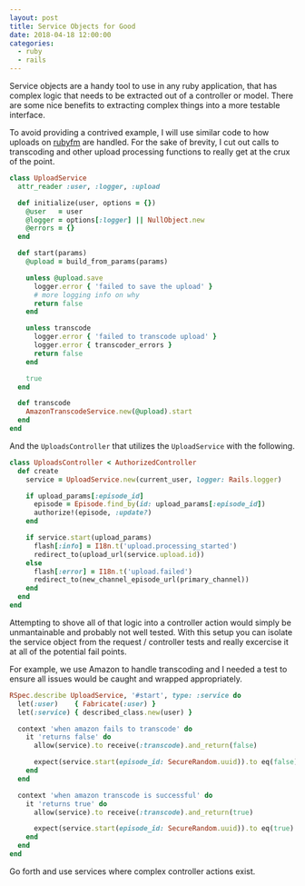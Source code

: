 ```yaml
---
layout: post
title: Service Objects for Good
date: 2018-04-18 12:00:00
categories:
  - ruby
  - rails
---
```


Service objects are a handy tool to use in any ruby application, that has
complex logic that needs to be extracted out of a controller or model. There are
some nice benefits to extracting complex things into a more testable interface.

To avoid providing a contrived example, I will use similar code to how uploads
on [rubyfm](https://ruby.fm) are handled. For the sake of brevity, I cut out
calls to transcoding and other upload processing functions to really get at the
crux of the point.

```ruby
class UploadService
  attr_reader :user, :logger, :upload

  def initialize(user, options = {})
    @user   = user
    @logger = options[:logger] || NullObject.new
    @errors = {}
  end

  def start(params)
    @upload = build_from_params(params)

    unless @upload.save
      logger.error { 'failed to save the upload' }
      # more logging info on why
      return false
    end

    unless transcode
      logger.error { 'failed to transcode upload' }
      logger.error { transcoder_errors }
      return false
    end

    true
  end

  def transcode
    AmazonTranscodeService.new(@upload).start
  end
end
```

And the `UploadsController` that utilizes the `UploadService` with the
following.

```ruby
class UploadsController < AuthorizedController
  def create
    service = UploadService.new(current_user, logger: Rails.logger)

    if upload_params[:episode_id]
      episode = Episode.find_by(id: upload_params[:episode_id])
      authorize!(episode, :update?)
    end

    if service.start(upload_params)
      flash[:info] = I18n.t('upload.processing_started')
      redirect_to(upload_url(service.upload.id))
    else
      flash[:error] = I18n.t('upload.failed')
      redirect_to(new_channel_episode_url(primary_channel))
    end
  end
end
```

Attempting to shove all of that logic into a controller action would simply be
unmantainable and probably not well tested. With this setup you can isolate the
service object from the request / controller tests and really excercise it at
all of the potential fail points.

For example, we use Amazon to handle transcoding and I needed a test to ensure
all issues would be caught and wrapped appropriately.

```ruby
RSpec.describe UploadService, '#start', type: :service do
  let(:user)    { Fabricate(:user) }
  let(:service) { described_class.new(user) }

  context 'when amazon fails to transcode' do
    it 'returns false' do
      allow(service).to receive(:transcode).and_return(false)

      expect(service.start(episode_id: SecureRandom.uuid)).to eq(false)
    end
  end

  context 'when amazon transcode is successful' do
    it 'returns true' do
      allow(service).to receive(:transcode).and_return(true)

      expect(service.start(episode_id: SecureRandom.uuid)).to eq(true)
    end
  end
end
```

Go forth and use services where complex controller actions exist.
